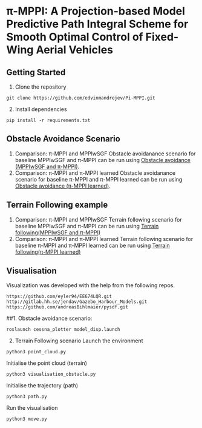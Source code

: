 # π-MPPI: A Projection-based Model Predictive Path Integral Scheme for Smooth Optimal Control of Fixed-Wing Aerial Vehicles

## Getting Started
1. Clone the repository
```
git clone https://github.com/edvinmandrejev/Pi-MPPI.git
```
2. Install dependencies
```
pip install -r requirements.txt
```
## Obstacle Avoidance Scenario
1. Comparison: π-MPPI and MPPIwSGF
   Obstacle avoidanance scenario for baseline MPPIwSGF and π-MPPI can be run using [Obstacle avoidance (MPPIwSGF and π-MPPI)](https://github.com/edvinmandrejev/Pi-MPPI/blob/main/Obstacle%20Avoidance/Comparison%3A%20Pi-MPPI%20and%20Baseline-MPPIwSGF/obstacle_avoidance.ipynb).
2. Comparison: π-MPPI and π-MPPI learned
   Obstacle avoidanance scenario for baseline π-MPPI and π-MPPI learned can be run using [Obstacle avoidance (π-MPPI learned)](https://github.com/edvinmandrejev/Pi-MPPI/blob/main/Obstacle%20Avoidance/Comparison%3A%20PI-MPPI%20learned/obst_avoidance_comparison_learned_vs_proj.ipynb).
## Terrain Following example
1. Comparison: π-MPPI and MPPIwSGF
  Terrain following scenario for baseline MPPIwSGF and π-MPPI can be run using [Terrain following(MPPIwSGF and π-MPPI)](https://github.com/edvinmandrejev/Pi-MPPI/blob/main/Terrain%20Following/Comparison%3A%20Pi-MPPI%20and%20Baseline-MPPIwSGF/terrain_following.ipynb)
2. Comparison: π-MPPI and π-MPPI learned
  Terrain following scenario for baseline π-MPPI and π-MPPI learned can be run using [Terrain following(π-MPPI learned)](https://github.com/edvinmandrejev/Pi-MPPI/blob/main/Terrain%20Following/Comparison%3A%20PI-MPPI%20learned/terrain_baseline_learned_comparison.ipynb)

## Visualisation
Visualization was developed with the help from the following repos.
```
https://github.com/eyler94/EE674LQR.git
http://gitlab.hh.se/jendav/Gazebo_Harbour_Models.git
https://github.com/andreasBihlmaier/pysdf.git
```
##1. Obstacle avoidance scenario:
```
roslaunch cessna_plotter model_disp.launch
```
2. Terrain Following scenario
Launch the environment
```
python3 point_cloud.py
```
Initialise the point cloud (terrain)
```
python3 visualisation_obstacle.py
```
Initialise the trajectory (path)
```
python3 path.py
```
Run the visualisation
```
python3 move.py
```
   

